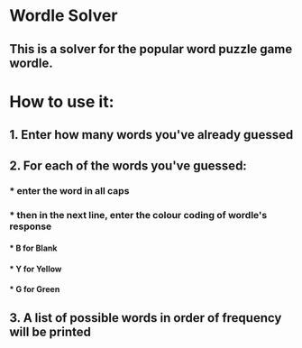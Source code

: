# Wordle Solver
## This is a solver for the popular word puzzle game wordle.
# How to use it:
## 1. Enter how many words you've already guessed
## 2. For each of the words you've guessed:
###    * enter the word in all caps
###   * then in the next line, enter the colour coding of wordle's response
####        * B for Blank 
####        * Y for Yellow
####        * G for Green
## 3. A list of possible words in order of frequency will be printed 
